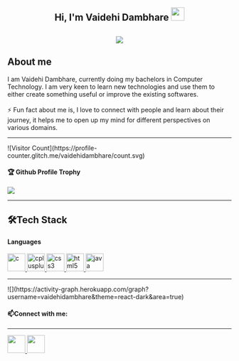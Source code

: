 <h2 align="center">Hi, I'm Vaidehi Dambhare  <img src="https://user-images.githubusercontent.com/39955420/147578264-bae0526c-028a-49d2-8af8-d08bb4edbd2a.gif" height="30" width="30"></h2>

<h2 align="center"><img src="https://user-images.githubusercontent.com/39955420/147578199-56632b69-b3e8-4d9f-97e2-f046a1c2cba0.gif"></h2>
<h2>About me</h2>
I am Vaidehi Dambhare, currently doing my bachelors in Computer Technology. I am very keen to learn new technologies and use them to either create something useful or improve the existing softwares. 
<br/><br/>
⚡ Fun fact about me is, I love to connect with people and learn about their journey, it helps me to open up my mind for different perspectives on various domains.   

<hr/>
![Visitor Count](https://profile-counter.glitch.me/vaidehidambhare/count.svg)
<div>
  <h4>🏆 Github Profile Trophy</h4>
  <a href="https://github.com/ryo-ma/github-profile-trophy">
    <img src="https://github-profile-trophy.vercel.app/?username=vaidehidambhare&column=7"/>
  </a>
</div>
<hr/>
<h2>🛠Tech Stack</h2>

<h4>Languages</h4>

<a href="https://www.cprogramming.com/" target="_blank" rel="noreferrer">
        <img src="https://raw.githubusercontent.com/devicons/devicon/master/icons/c/c-original.svg" alt="c" width="40" height="40" />
  </a>
 <a href="https://www.w3schools.com/cpp/" target="_blank" rel="noreferrer">
        <img src="https://raw.githubusercontent.com/devicons/devicon/master/icons/cplusplus/cplusplus-original.svg" alt="cplusplus" width="40" height="40" />
    </a>
<a href="https://www.w3schools.com/css/" target="_blank" rel="noreferrer">
        <img src="https://raw.githubusercontent.com/devicons/devicon/master/icons/css3/css3-original-wordmark.svg" alt="css3" width="40" height="40" />
  </a>
<a href="https://www.w3.org/html/" target="_blank" rel="noreferrer">
        <img src="https://raw.githubusercontent.com/devicons/devicon/master/icons/html5/html5-original-wordmark.svg" alt="html5" width="40" height="40" />
    </a>
 <a href="https://www.java.com" target="_blank" rel="noreferrer">
        <img src="https://raw.githubusercontent.com/devicons/devicon/master/icons/java/java-original.svg" alt="java" width="40" height="40" />
    </a>

<hr/>
![](https://activity-graph.herokuapp.com/graph?username=vaidehidambhare&theme=react-dark&area=true)
<h4>📫Connect with me:</h4>
<hr/>
<a href="https://www.linkedin.com/in/vaidehi-dambhare-915581233">
        <img src="https://user-images.githubusercontent.com/39955420/147572655-e5feabb1-2a36-467c-9906-1fc66d606b41.png" height="40" width="40"/>
  </a>
<a href="damvaidehi02@gmail.com">
        <img src="https://user-images.githubusercontent.com/39955420/147611479-36ad6cd0-3b53-4d46-8035-0bd940e01a57.png" height="40" width="40">
  </a>




